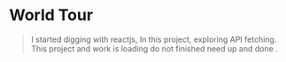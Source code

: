 # World Tour

> I started digging with reactjs, In this project, exploring API fetching. 
This project
> and work is loading do not finished need up
and done . 
> 
